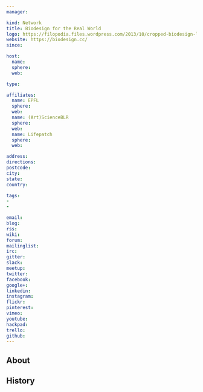 ```yaml
---
manager:

kind: Network
title: Biodesign for the Real World
logo: https://filopodia.files.wordpress.com/2013/10/cropped-biodesign-logo-green.png
website: https://biodesign.cc/
since:

host:
  name:
  sphere:
  web:

type:

affiliates:
  name: EPFL
  sphere:
  web:
  name: (Art)ScienceBLR
  sphere:
  web:
  name: Lifepatch
  sphere:
  web:

address:
directions:
postcode:
city:
state:
country:

tags:
-
-

email:
blog:
rss:
wiki:
forum:
mailinglist:
irc:
gitter:
slack:
meetup:
twitter:
facebook:
google+:
linkedin:
instagram:
flickr:
pinterest:
vimeo:
youtube:
hackpad:
trello:
github:
---
```


## About

## History
